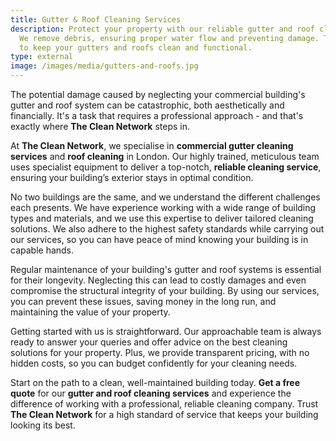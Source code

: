 ```yaml
---
title: Gutter & Roof Cleaning Services
description: Protect your property with our reliable gutter and roof cleaning.
  We remove debris, ensuring proper water flow and preventing damage. Trust us
  to keep your gutters and roofs clean and functional.
type: external
image: /images/media/gutters-and-roofs.jpg
---
```

The potential damage caused by neglecting your commercial building's gutter and roof system can be catastrophic, both aesthetically and financially. It's a task that requires a professional approach - and that's exactly where <strong>The Clean Network</strong> steps in.

At <strong>The Clean Network</strong>, we specialise in <strong>commercial gutter cleaning services</strong> and <strong>roof cleaning</strong> in London. Our highly trained, meticulous team uses specialist equipment to deliver a top-notch, <strong>reliable cleaning service</strong>, ensuring your building’s exterior stays in optimal condition.

No two buildings are the same, and we understand the different challenges each presents. We have experience working with a wide range of building types and materials, and we use this expertise to deliver tailored cleaning solutions. We also adhere to the highest safety standards while carrying out our services, so you can have peace of mind knowing your building is in capable hands.

Regular maintenance of your building's gutter and roof systems is essential for their longevity. Neglecting this can lead to costly damages and even compromise the structural integrity of your building. By using our services, you can prevent these issues, saving money in the long run, and maintaining the value of your property.

Getting started with us is straightforward. Our approachable team is always ready to answer your queries and offer advice on the best cleaning solutions for your property. Plus, we provide transparent pricing, with no hidden costs, so you can budget confidently for your cleaning needs.

Start on the path to a clean, well-maintained building today. <strong>Get a free quote</strong> for our <strong>gutter and roof cleaning services</strong> and experience the difference of working with a professional, reliable cleaning company. Trust <strong>The Clean Network</strong> for a high standard of service that keeps your building looking its best.